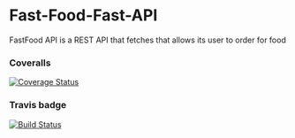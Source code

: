# Fast-Food-Fast-API 
FastFood API is a REST API that fetches that allows its user to order for food
### Coveralls 
[![Coverage Status](https://coveralls.io/repos/github/kevinene91/Fast-Food-Fast-API/badge.svg?branch=ft-auth-160545376 )](https://coveralls.io/github/kevinene91/Fast-Food-Fast-API?branch=ft-auth-160545376 )

### Travis badge 
[![Build Status](https://travis-ci.org/kevinene91/Fast-Food-Fast-API.svg?branch=ft-auth-160545376)](https://travis-ci.org/kevinene91/Fast-Food-Fast-API)